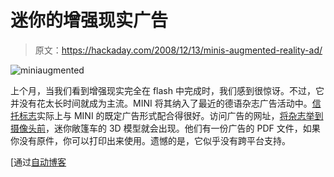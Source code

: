 # 迷你的增强现实广告

> 原文：<https://hackaday.com/2008/12/13/minis-augmented-reality-ad/>

![miniaugmented](img/aa5db4b201a9cc4bc18b77fc8bb11f03.png "miniaugmented")

上个月，当我们看到增强现实完全在 flash 中完成时，我们感到很惊讶。不过，它并没有花太长时间就成为主流。MINI 将其纳入了最近的德语杂志广告活动中。[信托标志](http://en.wikipedia.org/wiki/Fiduciary_marker)实际上与 MINI 的既定广告形式配合得很好。访问广告的网址，[将杂志举到摄像头前](http://www.mini.de/de/de/webcam/index.jsp "MINI.de - Das neue MINI Cabrio")，迷你敞篷车的 3D 模型就会出现。他们有一份广告的 PDF 文件，如果你没有原件，你可以打印出来使用。遗憾的是，它似乎没有跨平台支持。

[通过[自动博客](http://www.autoblog.com/2008/12/13/mini-creates-amazing-3d-ad-using-your-webcam-w-video/)